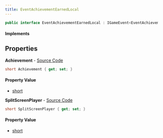 ```yaml
---
title: EventAchievementEarnedLocal
---
```


```csharp
public interface EventAchievementEarnedLocal : IGameEvent<EventAchievementEarnedLocal>
```

#### Implements

## Properties

**Achievement** - [Source Code](https://github.com/swiftly-solution/swiftlys2/blob/main/managed/src/SwiftlyS2.Generated/GameEvents/Interfaces/EventAchievementEarnedLocal.cs#L22)

```csharp
short Achievement { get; set; }
```

#### Property Value

- [short](https://learn.microsoft.com/dotnet/api/system.int16)

**SplitScreenPlayer** - [Source Code](https://github.com/swiftly-solution/swiftlys2/blob/main/managed/src/SwiftlyS2.Generated/GameEvents/Interfaces/EventAchievementEarnedLocal.cs#L29)

```csharp
short SplitScreenPlayer { get; set; }
```

#### Property Value

- [short](https://learn.microsoft.com/dotnet/api/system.int16)

